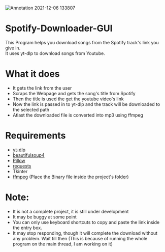 ![Annotation 2021-12-06 133807](https://user-images.githubusercontent.com/74132905/144810108-ea6af3f3-9d7b-48c2-8ce5-945d77cf2def.png)

# Spotify-Downloader-GUI
This Program helps you download songs from the Spotify track's link you give in. <br>
It uses yt-dlp to download songs from Youtube.<br>

# What it does
  * It gets the link from the user<br>
  * Scraps the Webpage and gets the song's title from Spotify<br>
  * Then the title is used the get the youtube video's link
  * Now the link is passed in to yt-dlp and the track will be downloaded to the selected path
  * Atlast the downloaded file is converted into mp3 using ffmpeg

# Requirements
  * [yt-dlp](https://pypi.org/project/yt-dlp/)  
  * [beautifulsoup4](https://pypi.org/project/beautifulsoup4/)
  * [Pillow ](https://pypi.org/project/Pillow/)
  * [requests](https://pypi.org/project/requests/)  
  * Tkinter
  * [ffmpeg](https://ffmpeg.org/download.html) (Place the Binary file inside the project's folder)

# Note:
 * It is not a complete project, it is still under development
 * It may be buggy at some point
 * You can only use keyboard shortcuts to copy and paste the link inside the entry box.
 * It may stop responding, though it will complete the download without any problem. Wait till then (This is because of running the whole program on the main thread, I am working on it)
 
